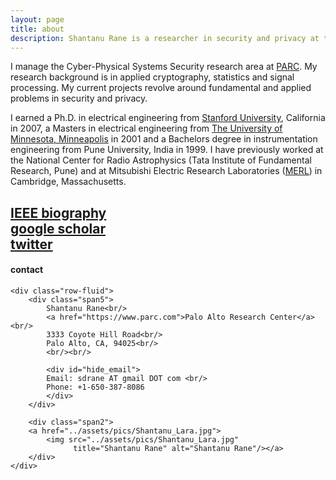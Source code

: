 ```yaml
---
layout: page
title: about
description: Shantanu Rane is a researcher in security and privacy at the Palo Alto Research Center.
---
```


I manage the Cyber-Physical Systems Security research area at
[PARC](https://www.parc.com). My research background is in applied cryptography, statistics and signal processing. My current projects revolve around fundamental and applied problems in security and privacy.

I earned a Ph.D. in electrical engineering from [Stanford
University](https://www.stanford.edu), California in 2007, a Masters in
electrical engineering from
[The University of Minnesota, Minneapolis](https://www.umn.edu) in 2001 and a
Bachelors degree in instrumentation engineering from Pune University, India in 1999. I have  previously worked at the National Center for Radio Astrophysics (Tata Institute of Fundamental Research, Pune) and at Mitsubishi Electric Research Laboratories ([MERL](http://www.merl.com)) in Cambridge, Massachusetts.

[IEEE biography](pages/ieeebio.md)<br/>
[google scholar](https://scholar.google.com/citations?user=vE8fYtIAAAAJ&hl=en)<br/>
[twitter](https://twitter.com/shantanudrane) <br/>
---

<div class="container">
<h4><a name="contact"></a>contact</h4>

    <div class="row-fluid">
        <div class="span5">
            Shantanu Rane<br/>
            <a href="https://www.parc.com">Palo Alto Research Center</a><br/>
            3333 Coyote Hill Road<br/>
            Palo Alto, CA, 94025<br/>
            <br/><br/>

            <div id="hide_email">
            Email: sdrane AT gmail DOT com <br/>
            Phone: +1-650-387-8086
            </div>
        </div>

        <div class="span2">
        <a href="../assets/pics/Shantanu_Lara.jpg">
            <img src="../assets/pics/Shantanu_Lara.jpg"
                  title="Shantanu Rane" alt="Shantanu Rane"/></a>
        </div>
    </div>
</div>
